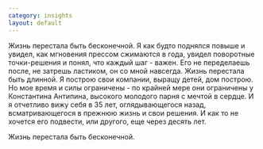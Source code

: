 ```yaml
--- 
category: insights
layout: default
---
```

Жизнь перестала быть бесконечной.
Я как будто поднялся повыше и увидел, как мгновения прессом сжимаются в года, увидел поворотные точки-решения и понял, что каждый шаг - важен. Его не переделаешь после, не затрешь ластиком, он со мной навсегда. Жизнь перестала быть длинной.
Я построю свои компании, выращу детей, дом построю. Но мое время и силы ограничены - по крайней мере они ограничены у Константина Антипина, высокого молодого парня с мечтой в сердце. И я отчетливо вижу себя в 35 лет, оглядывающегося назад, всматривающегося в прежнюю жизнь и свои решения. И как то не хочется его подвести, или другого, еще через десять лет.

Жизнь перестала быть бесконечной.
